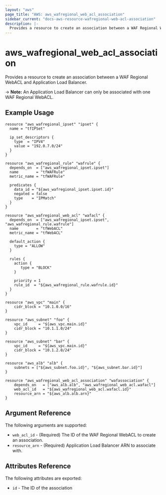 ```yaml
---
layout: "aws"
page_title: "AWS: aws_wafregional_web_acl_association"
sidebar_current: "docs-aws-resource-wafregional-web-acl-association"
description: |-
  Provides a resource to create an association between a WAF Regional WebACL and Application Load Balancer.
---
```


# aws\_wafregional\_web\_acl\_association

Provides a resource to create an association between a WAF Regional WebACL and Application Load Balancer.

-> **Note:** An Application Load Balancer can only be associated with one WAF Regional WebACL.

## Example Usage

```
resource "aws_wafregional_ipset" "ipset" {
  name = "tfIPSet"
  
  ip_set_descriptors {
    type  = "IPV4"
    value = "192.0.7.0/24"
  }
}

resource "aws_wafregional_rule" "wafrule" {
  depends_on  = ["aws_wafregional_ipset.ipset"]
  name        = "tfWAFRule"
  metric_name = "tfWAFRule"
  
  predicates {
    data_id = "${aws_wafregional_ipset.ipset.id}"
    negated = false
    type    = "IPMatch"
  }
}

resource "aws_wafregional_web_acl" "wafacl" {
  depends_on  = ["aws_wafregional_ipset.ipset", "aws_wafregional_rule.wafrule"]
  name        = "tfWebACL"
  metric_name = "tfWebACL"
  
  default_action {
    type = "ALLOW"
  }
  
  rules {
    action {
       type = "BLOCK"
    }
    
    priority = 1
    rule_id  = "${aws_wafregional_rule.wafrule.id}"
  }
}

resource "aws_vpc" "main" {
	cidr_block = "10.1.0.0/16"
}

resource "aws_subnet" "foo" {
	vpc_id     = "${aws_vpc.main.id}"
	cidr_block = "10.1.1.0/24"
}

resource "aws_subnet" "bar" {
	vpc_id     = "${aws_vpc.main.id}"
	cidr_block = "10.1.2.0/24"
}

resource "aws_alb" "alb" {
    subnets = ["${aws_subnet.foo.id}", "${aws_subnet.bar.id}"]
}

resource "aws_wafregional_web_acl_association" "wafassociation" {
    depends_on   = ["aws_alb.alb", "aws_wafregional_web_acl.wafacl"]
    web_acl_id   = "${aws_wafregional_web_acl.wafacl.id}"
    resource_arn = "${aws_alb.alb.arn}"
}
```

## Argument Reference

The following arguments are supported:

* `web_acl_id` - (Required) The ID of the WAF Regional WebACL to create an association.
* `resource_arn` - (Required) Application Load Balancer ARN to associate with.

## Attributes Reference

The following attributes are exported:

* `id` - The ID of the association
